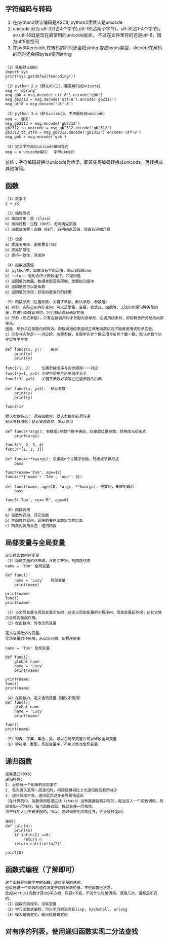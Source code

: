 ## 字符编码与转码 ##
1. 在python2默认编码是ASCII, python3里默认是unicode
2. unicode 分为 utf-32(占4个字节),utf-16(占两个字节)，utf-8(占1-4个字节)， so utf-16就是现在最常用的unicode版本， 不过在文件里存的还是utf-8，因为utf8省空间
3. 在py3中encode,在转码的同时还会把string 变成bytes类型，decode在解码的同时还会把bytes变回string
###
	（1）获取默认编码
	import sys
	print(sys.getdefaultencoding())
	
	（2）python 2.x（默认ASCII，需要解码成Unicode）
	msg = 'spring'	
	msg_gbk = msg.decode('utf-8').encode('gbk')	
	msg_gb2312 = msg.decode('utf-8').encode('gb2312')	
	msg_utf8 = msg.decode('utf-8')
		
	（3）python 3.x（默认unicode，不用解码成unicode）
	msg = '春天'	
	msg_gb2312 = msg.encode('gb2312')	
	gb2312_to_unicode = msg_gb2312.decode('gb2312')	
	gb2312_to_utf8 = msg_gb2312.decode('gb2312').encode('utf-8')	
	msg_gbk = msg.encode('gbk')
	
	（4）定义字符串以unicode编码存在
	msg = u'unicode编码'	字母u为标识

总结：字符编码转换以unicode为桥梁，即首先将编码转换成unicode，再转换成其他编码。

## 函数 ##
	（1）数学中
	y = 2x
	
	（2）编程范式
	a）面向对象：类（class）
	b）面向过程：过程（def），无明确返回值
	c）函数式编程：函数（def），有明确返回值，后面有详细介绍
	
	（3）优点
	a）提高复用率，避免重复代码
	b）提高扩展性
	c）保持一致性，易维护
	
	（4）函数返回值
	a) python中，函数没有写返回值，默认返回None
	b) return 语句会终止函数运行，并返回值
	c）返回值的数量、数据类型没有限制，放置到元组中
	d）返回值也可以是函数
	e）返回值的作用：获取函数运行的结果
	
	（5）函数参数（位置参数、关键字参数、默认参数、参数组）
	a）实参，实际占用内存空间，可以是常量、变量、表达式、函数等，无论实参是何种类型的量，在进行函数调用时，它们都必须有确定的值
	b）形参（形式参数），只有在被调用时才分配内存单元，在调用结束时，即刻释放所分配的内存单元。
	因此，形参只在函数内部有效。函数调用结束返回主调用函数后则不能再使用该形参变量。
	c）形参与实参是一一对应的，位置参数、关键字实参个数必须与形参个数一致，默认参数可以在实参中不写
	
	def func1(x, y):	形参
		print(x)
		print(y)
	
	func1(1, 2)		位置参数顺序与形参顺序一一对应
	func1(y=1, x=2) 关键字调用与形参顺序无关
	func1(3, y=9)	关键字参数必须写在位置参数的后面
	
	def func2(x, y=2):	默认参数
		print(x)
		print(y)
		
	func2(1)	
	
	默认参数特点： 调用函数时，默认参数非必须传递
	默认参数用途：默认安装路径、默认端口
	
	def func3(*args): 参数组:参数个数不确定，仅接收位置参数，转换成元组形式 
		print(args)
		
	func3(1, 2, 3, 4)	
	func3(*[1, 2, 3])
	
	def func4(**kwargs): 仅接收n个关键字参数，转换成字典形式
		pass
		
	func4(name='Tom', age=12)	
	func4(**{'name': 'Tom', 'age': 8})
	
	def func5(name, age=18, *args, **kwargs): 参数组，要放到最后
		pass
		
	func5('Tom', sex='M', age=6)	
	
	（6）函数调用
	a）函数内调用，其它函数
	b）在函数外调用，调用的要在函数定义的后面
	c）函数内调用自己：递归函数

## 局部变量与全局变量 ##
	定义在函数内的变量
	（1）局部变量的作用域，从定义开始，到函数结束
	name = 'Tom' 全局变量
	
	def func():
	    name = 'Lucy'	局部变量
	    print(name)
	
	print(name)	
	func()
	print(name)
		
	（2）当全局变量与局部变量同名时：在定义局部变量的子程序内，局部变量起作用；在其它地方全局变量起作用。
	（3）在函数内，修改全局变量
	
	定义在函数外的变量。
	全局变量的作用域，从定义开始，到程序结束
	
	name = 'Tom' 全局变量
	
	def func():
	    global name
	    name = 'Lucy'
	    print(name)
	
	print(name)	
	func()
	print(name)
	
	（4）在函数内，定义全局变量（建议不使用）
	def func():
	    global name
	    name = 'Lucy'
	    print(name)
	
	func()
	print(name)
	
	（5）列表、字典、集合、类，可以在局部变量中可以修改全局变量
	（6）字符串、整型，局部变量中，不可以修改全局变量

## 递归函数 ##
	最高递归999次
	递归特性:
	1. 必须有一个明确的结束条件
	2. 每次进入更深一层递归时，问题规模相比上次递归都应有所减少
	3. 递归效率不高，递归层次过多会导致栈溢出
	（在计算机中，函数调用是通过栈（stack）这种数据结构实现的，每当进入一个函数调用，栈就会加一层栈帧，每当函数返回，栈就会减一层栈帧。
	由于栈的大小不是无限的，所以，递归调用的次数过多，会导致栈溢出）
	
	举例：
	def calc(n):
	    print(n)
	    if int(n/2) ==0:
	        return n
	    return calc(int(n/2))
	 
	calc(10)

## 函数式编程（了解即可） ##
	这个函数是指数学中的函数，即自变量的映射。
	也就是说一个函数的值仅决定于函数参数的值，不依赖其他状态。
	比如sqrt(x)函数计算x的平方根，只要x不变，不论什么时候调用，调用几次，值都是不变的。
	（1）函数式编程中，没有变量
	（2）学习函数式编程，可以学习的语言有lisp, hashshell, erlang
	（3）输入是确定的，输出就是确定的	

## 对有序的列表，使用递归函数实现二分法查找 ##
